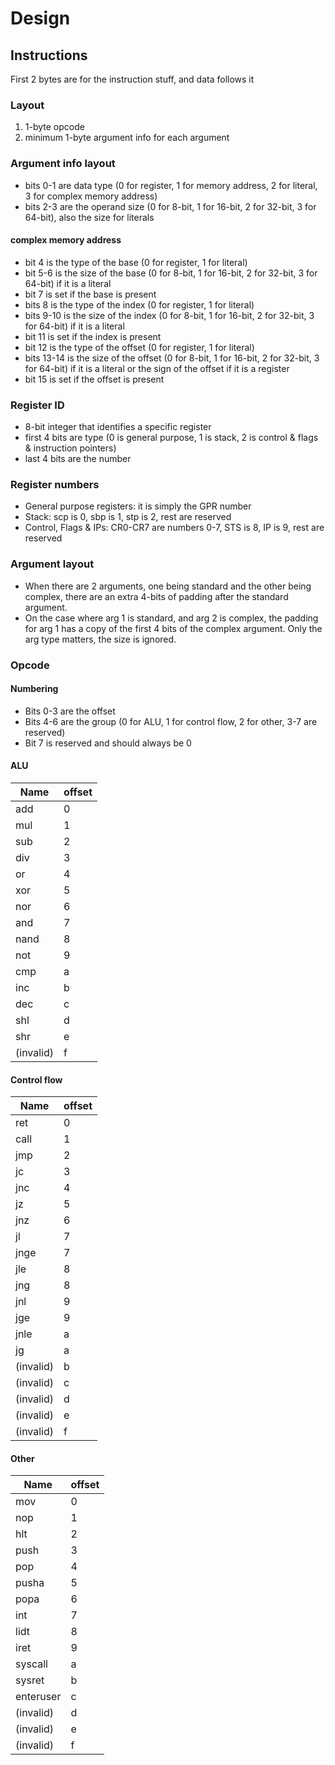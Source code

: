# Design

## Instructions

First 2 bytes are for the instruction stuff, and data follows it

### Layout

1. 1-byte opcode
2. minimum 1-byte argument info for each argument

### Argument info layout

- bits 0-1 are data type (0 for register, 1 for memory address, 2 for literal, 3 for complex memory address)
- bits 2-3 are the operand size (0 for 8-bit, 1 for 16-bit, 2 for 32-bit, 3 for 64-bit), also the size for literals

#### complex memory address

- bit 4 is the type of the base (0 for register, 1 for literal)
- bit 5-6 is the size of the base (0 for 8-bit, 1 for 16-bit, 2 for 32-bit, 3 for 64-bit) if it is a literal
- bit 7 is set if the base is present
- bits 8 is the type of the index (0 for register, 1 for literal)
- bits 9-10 is the size of the index (0 for 8-bit, 1 for 16-bit, 2 for 32-bit, 3 for 64-bit) if it is a literal
- bit 11 is set if the index is present
- bit 12 is the type of the offset (0 for register, 1 for literal)
- bits 13-14 is the size of the offset (0 for 8-bit, 1 for 16-bit, 2 for 32-bit, 3 for 64-bit) if it is a literal or the sign of the offset if it is a register
- bit 15 is set if the offset is present

### Register ID

- 8-bit integer that identifies a specific register
- first 4 bits are type (0 is general purpose, 1 is stack, 2 is control & flags & instruction pointers)
- last 4 bits are the number

### Register numbers

- General purpose registers: it is simply the GPR number
- Stack: scp is 0, sbp is 1, stp is 2, rest are reserved
- Control, Flags & IPs: CR0-CR7 are numbers 0-7, STS is 8, IP is 9, rest are reserved

### Argument layout

- When there are 2 arguments, one being standard and the other being complex, there are an extra 4-bits of padding after the standard argument.
- On the case where arg 1 is standard, and arg 2 is complex, the padding for arg 1 has a copy of the first 4 bits of the complex argument. Only the arg type matters, the size is ignored.

### Opcode

#### Numbering

- Bits 0-3 are the offset
- Bits 4-6 are the group (0 for ALU, 1 for control flow, 2 for other, 3-7 are reserved)
- Bit 7 is reserved and should always be 0

#### ALU

| Name      | offset |
|-----------|--------|
| add       | 0      |
| mul       | 1      |
| sub       | 2      |
| div       | 3      |
| or        | 4      |
| xor       | 5      |
| nor       | 6      |
| and       | 7      |
| nand      | 8      |
| not       | 9      |
| cmp       | a      |
| inc       | b      |
| dec       | c      |
| shl       | d      |
| shr       | e      |
| (invalid) | f      |

#### Control flow

| Name      | offset |
|-----------|--------|
| ret       | 0      |
| call      | 1      |
| jmp       | 2      |
| jc        | 3      |
| jnc       | 4      |
| jz        | 5      |
| jnz       | 6      |
| jl        | 7      |
| jnge      | 7      |
| jle       | 8      |
| jng       | 8      |
| jnl       | 9      |
| jge       | 9      |
| jnle      | a      |
| jg        | a      |
| (invalid) | b      |
| (invalid) | c      |
| (invalid) | d      |
| (invalid) | e      |
| (invalid) | f      |

#### Other

| Name      | offset |
|-----------|--------|
| mov       | 0      |
| nop       | 1      |
| hlt       | 2      |
| push      | 3      |
| pop       | 4      |
| pusha     | 5      |
| popa      | 6      |
| int       | 7      |
| lidt      | 8      |
| iret      | 9      |
| syscall   | a      |
| sysret    | b      |
| enteruser | c      |
| (invalid) | d      |
| (invalid) | e      |
| (invalid) | f      |
